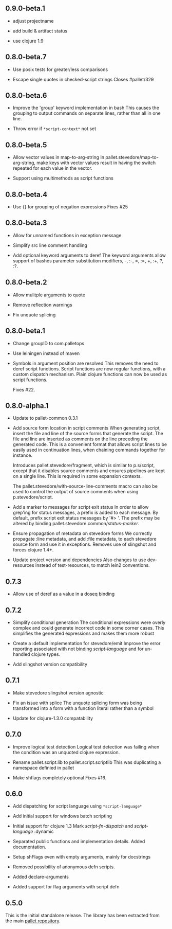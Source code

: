 ## 0.9.0-beta.1

- adjust projectname

- add build & artifact status

- use clojure 1.9

## 0.8.0-beta.7

- Use posix tests for greater/less comparisons

- Escape single quotes in checked-script strings
  Closes #pallet/329

## 0.8.0-beta.6

- Improve the 'group' keyword implementation in bash
  This causes the grouping to output commands on separate lines, rather than
  all in one line.

- Throw error if `*script-context*` not set

## 0.8.0-beta.5

- Allow vector values in map-to-arg-string
  In pallet.stevedore/map-to-arg-string, make keys with vector values result
  in having the switch repeated for each value in the vector.

- Support using multimethods as script functions

## 0.8.0-beta.4

- Use {} for grouping of negation expressions
  Fixes #25

## 0.8.0-beta.3

- Allow for unnamed functions in exception message

- Simplify src line comment handling

- Add optional keyword arguments to deref
  The keyword arguments allow support of bashes parameter substitution
  modifiers,
  -, :-, =, :=, +, :+, ?, :?.

## 0.8.0-beta.2

- Allow mulitple arguments to quote

- Remove reflection warnings

- Fix unquote splicing

## 0.8.0-beta.1

- Change groupID to com.palletops

- Use leiningen instead of maven

- Symbols in argument position are resolved
  This removes the need to deref script functions.  Script functions are
  now regular functions, with a custom dispatch mechanism.  Plain clojure
  functions can now be used as script functions.

  Fixes #22.

## 0.8.0-alpha.1

- Update to pallet-common 0.3.1

- Add source form location in script comments
  When generating script, insert the file and line of the source forms that
  generate the script.  The file and line are inserted as comments on the
  line preceding the generated code.  This is a convenient format that
  allows script lines to be easily used in continuation lines, when
  chaining commands together for instance.

  Introduces pallet.stevedore/fragment, which is similar to p.s/script,
  except that it disables source comments and ensures pipelines are kept on
  a single line.  This is required in some expansion contexts.

  The pallet.stevedore/with-source-line-comments macro can also be used to
  control the output of source comments when using p.stevedore/script.

- Add a marker to messages for script exit status
  In order to allow grep'ing for status messages, a prefix is added to each
  message. By default, prefix script exit status messages by '#> '.  The
  prefix may be altered by binding pallet.stevedore.common/*status-marker*.

- Ensure propagation of metadata on stevedore forms
  We correctly propagate :line metadata, and add :file metadata, to each
  stevedore source form and use it in exceptions.  Removes use of slingshot
  and forces clojure 1.4+.

- Update project version and dependencies
  Also changes to use dev-resources instead of test-resources, to match
  lein2 conventions.

## 0.7.3

- Allow use of deref as a value in a doseq binding

## 0.7.2

- Simplify conditional generation
  The conditional expressions were overly complex and could generate
  incorrect code in some corner cases. This simplifies the generated
  expressions and makes them more robust

- Create a :default implementation for stevedore/emit
  Improve the error reporting associated with not binding *script-language*
  and for un-handled clojure types.

- Add slingshot version compatibility

## 0.7.1

- Make stevedore slingshot version agnostic

- Fix an issue with splice
  The unquote splicing form was being transformed into a form with a
  function literal rather than a symbol

- Update for clojure-1.3.0 compatability

## 0.7.0

- Improve logical test detection
  Logical test detection was failing when the condition was an unquoted
  clojure expression.

- Rename pallet.script.lib to pallet.script.scriptlib
  This was duplicating a namespace definied in pallet

- Make shflags completely optional
  Fixes #16.

## 0.6.0

- Add dispatching for script language using `*script-language*`

- Add initial support for windows batch scripting

- Initial support for clojure 1.3
  Mark *script-fn-dispatch* and *script-language* :dynamic

- Separated public functions and implementation details. Added documentation.

- Setup shFlags even with empty arguments, mainly for docstrings

- Removed possibility of anonymous defn scripts.

- Added declare-arguments

- Added support for flag arguments with script defn


## 0.5.0

This is the initial standalone release.  The library has been extracted
from the main [pallet repository](https://github.com/pallet/pallet).
